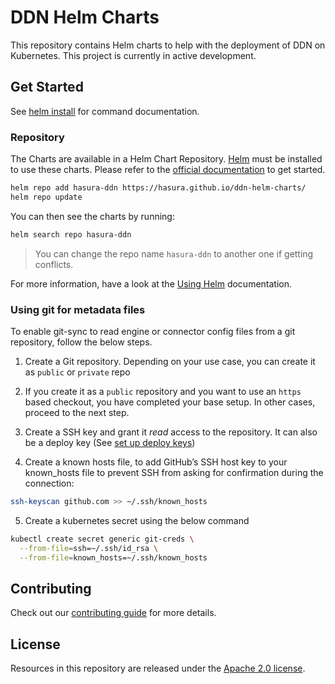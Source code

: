 # DDN Helm Charts

This repository contains Helm charts to help with the deployment of DDN on Kubernetes. This project is currently in active development.

## Get Started

See [helm install](https://helm.sh/docs/helm/helm_install/) for command documentation.

### Repository

The Charts are available in a Helm Chart Repository. [Helm](https://helm.sh) must be installed to use these charts.
Please refer to the [official documentation](https://helm.sh/docs/intro/install/) to get started.

```bash
helm repo add hasura-ddn https://hasura.github.io/ddn-helm-charts/
helm repo update
```

You can then see the charts by running:

```bash
helm search repo hasura-ddn
```

> You can change the repo name `hasura-ddn` to another one if getting conflicts.

For more information, have a look at the [Using Helm](https://helm.sh/docs/intro/using_helm/#helm-repo-working-with-repositories) documentation.

### Using git for metadata files
To enable git-sync to read engine or connector config files from a git repository, follow the below steps.

1. Create a Git repository.  Depending on your use case, you can create it as `public` or `private` repo

2. If you create it as a `public` repository and you want to use an `https` based checkout, you have completed your base setup.  In other cases, proceed to the next step.

3. Create a SSH key and grant it *read* access to the repository. It can also be a deploy key (See [set up deploy keys](https://docs.github.com/en/authentication/connecting-to-github-with-ssh/managing-deploy-keys#set-up-deploy-keys))

4. Create a known hosts file, to add GitHub’s SSH host key to your known_hosts file to prevent SSH from asking for confirmation during the connection:

```bash
ssh-keyscan github.com >> ~/.ssh/known_hosts
```

5. Create a kubernetes secret using the below command

```bash
kubectl create secret generic git-creds \
  --from-file=ssh=~/.ssh/id_rsa \
  --from-file=known_hosts=~/.ssh/known_hosts
```

## Contributing

Check out our [contributing guide](./CONTRIBUTING.md) for more details.

## License

Resources in this repository are released under the [Apache 2.0 license](./LICENSE).